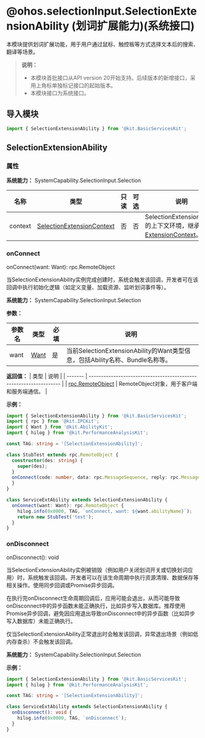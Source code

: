# @ohos.selectionInput.SelectionExtensionAbility (划词扩展能力)(系统接口)

<!--Kit: Basic Services Kit-->
<!--Subsystem: SelectionInput-->
<!--Owner: @no86-->
<!--Designer: @mmwwbb-->
<!--Tester: @dong-dongzhen-->
<!--Adviser: @fang-jinxu-->

本模块提供划词扩展功能，用于用户通过鼠标、触控板等方式选择文本后的搜索、翻译等场景。

> **说明：**
>
> - 本模块首批接口从API version 20开始支持。后续版本的新增接口，采用上角标单独标记接口的起始版本。
> - 本模块接口为系统接口。

## 导入模块

```ts
import { SelectionExtensionAbility } from '@kit.BasicServicesKit';
```
## SelectionExtensionAbility

### 属性

**系统能力：** SystemCapability.SelectionInput.Selection

| 名称 | 类型 | 只读 | 可选 | 说明 |
| -------- | -------- | -------- | -------- | -------- |
| context | [SelectionExtensionContext](./js-apis-selectionInput-selectionExtensionContext-sys.md) | 否 | 否 | SelectionExtensionAbility的上下文环境，继承自[ExtensionContext](../apis-ability-kit/js-apis-inner-application-extensionContext.md)。 |

### onConnect

onConnect(want: Want): rpc.RemoteObject

当SelectionExtensionAbility实例完成创建时，系统会触发该回调，开发者可在该回调中执行初始化逻辑（如定义变量、加载资源、监听划词事件等）。

**系统能力：** SystemCapability.SelectionInput.Selection

**参数：**

| 参数名 | 类型          | 必填 | 说明                             |
| ------ | ----------- | ---- | ------------------------------- |
| want | [Want](../apis-ability-kit/js-apis-app-ability-want.md) | 是 | 当前SelectionExtensionAbility的Want类型信息，包括Ability名称、Bundle名称等。 |

**返回值：**
| 类型   | 说明                                                                 |
| ------- | ------------------------------------------------------------------ |
| [rpc.RemoteObject](../apis-ipc-kit/js-apis-rpc.md#iremoteobject) | RemoteObject对象，用于客户端和服务端通信。  |

**示例：**

```ts
import { SelectionExtensionAbility } from '@kit.BasicServicesKit';
import { rpc } from '@kit.IPCKit';
import { Want } from '@kit.AbilityKit';
import { hilog } from '@kit.PerformanceAnalysisKit';

const TAG: string = '[SelectionExtensionAbility]';

class StubTest extends rpc.RemoteObject {
  constructor(des: string) {
    super(des);
  }
  onConnect(code: number, data: rpc.MessageSequence, reply: rpc.MessageSequence, option: rpc.MessageOption) {
  }
}

class ServiceExtAbility extends SelectionExtensionAbility {
  onConnect(want: Want): rpc.RemoteObject {
    hilog.info(0x0000, TAG, `onConnect, want: ${want.abilityName}`);
    return new StubTest('test');
  }
}
```

### onDisconnect

onDisconnect(): void

当SelectionExtensionAbility实例被销毁（例如用户关闭划词开关或切换划词应用）时，系统触发该回调。开发者可以在该生命周期中执行资源清理、数据保存等相关操作。使用同步回调或Promise异步回调。

在执行完onDisconnect生命周期回调后，应用可能会退出，从而可能导致onDisconnect中的异步函数未能正确执行，比如异步写入数据库。推荐使用Promise异步回调，避免因应用退出导致onDisconnect中的异步函数（比如异步写入数据库）未能正确执行。

仅当SelectionExtensionAbility正常退出时会触发该回调，异常退出场景（例如低内存查杀）不会触发该回调。

**系统能力：** SystemCapability.SelectionInput.Selection

**示例：**

```ts
import { SelectionExtensionAbility } from '@kit.BasicServicesKit';
import { hilog } from '@kit.PerformanceAnalysisKit';

const TAG: string = '[SelectionExtensionAbility]';

class ServiceExtAbility extends SelectionExtensionAbility {
  onDisconnect(): void {
    hilog.info(0x0000, TAG, `onDisconnect`);
  }
}
```
